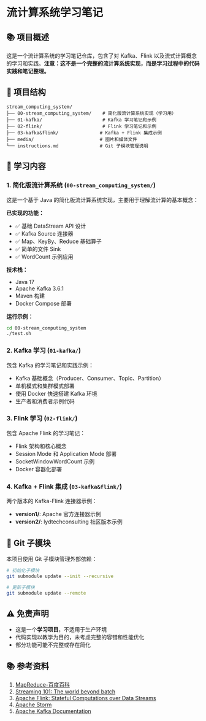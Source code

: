 # 流计算系统学习笔记

## 📚 项目概述

这是一个流计算系统的学习笔记仓库，包含了对 Kafka、Flink 以及流式计算概念的学习和实践。**注意：这不是一个完整的流计算系统实现，而是学习过程中的代码实践和笔记整理。**

## 📁 项目结构

```
stream_computing_system/
├── 00-stream_computing_system/    # 简化版流计算系统实现（学习用）
├── 01-kafka/                      # Kafka 学习笔记和示例
├── 02-flink/                      # Flink 学习笔记和示例  
├── 03-kafka&flink/               # Kafka + Flink 集成示例
├── media/                        # 图片和媒体文件
└── instructions.md               # Git 子模块管理说明
```

## 🚀 学习内容

### 1. 简化版流计算系统 (`00-stream_computing_system/`)

这是一个基于 Java 的简化版流计算系统实现，主要用于理解流计算的基本概念：

**已实现的功能：**
- ✅ 基础 DataStream API 设计
- ✅ Kafka Source 连接器
- ✅ Map、KeyBy、Reduce 基础算子
- ✅ 简单的文件 Sink
- ✅ WordCount 示例应用

**技术栈：**
- Java 17
- Apache Kafka 3.6.1
- Maven 构建
- Docker Compose 部署

**运行示例：**
```bash
cd 00-stream_computing_system
./test.sh
```

### 2. Kafka 学习 (`01-kafka/`)

包含 Kafka 的学习笔记和实践示例：

- Kafka 基础概念（Producer、Consumer、Topic、Partition）
- 单机模式和集群模式部署
- 使用 Docker 快速搭建 Kafka 环境
- 生产者和消费者示例代码

### 3. Flink 学习 (`02-flink/`)

包含 Apache Flink 的学习笔记：

- Flink 架构和核心概念
- Session Mode 和 Application Mode 部署
- SocketWindowWordCount 示例
- Docker 容器化部署

### 4. Kafka + Flink 集成 (`03-kafka&flink/`)

两个版本的 Kafka-Flink 连接器示例：

- **version1/**: Apache 官方连接器示例
- **version2/**: lydtechconsulting 社区版本示例


## 🔄 Git 子模块

本项目使用 Git 子模块管理外部依赖：

```bash
# 初始化子模块
git submodule update --init --recursive

# 更新子模块
git submodule update --remote
```

## ⚠️ 免责声明

- 这是一个**学习项目**，不适用于生产环境
- 代码实现以教学为目的，未考虑完整的容错和性能优化
- 部分功能可能不完整或存在简化

## 📚 参考资料

1. [MapReduce-百度百科](https://baike.baidu.com/item/MapReduce/133425)
2. [Streaming 101: The world beyond batch](https://www.oreilly.com/radar/the-world-beyond-batch-streaming-101/)
3. [Apache Flink: Stateful Computations over Data Streams](https://flink.apache.org/)
4. [Apache Storm](https://storm.apache.org/)
5. [Apache Kafka Documentation](https://kafka.apache.org/documentation/)